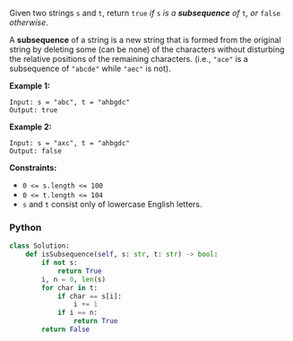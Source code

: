 Given two strings  `s`  and  `t`, return  `true` _if_ `s` _is a  **subsequence**  of_ `t`_, or_ `false` _otherwise_.

A  **subsequence**  of a string is a new string that is formed from the original string by deleting some (can be none) of the characters without disturbing the relative positions of the remaining characters. (i.e.,  `"ace"`  is a subsequence of  `"abcde"`  while  `"aec"`  is not).

**Example 1:**
```
Input: s = "abc", t = "ahbgdc"
Output: true
```

**Example 2:**
```
Input: s = "axc", t = "ahbgdc"
Output: false
```

**Constraints:**
-   `0 <= s.length <= 100`
-   `0 <= t.length <= 104`
-   `s`  and  `t`  consist only of lowercase English letters.


### Python
```python
class Solution:
    def isSubsequence(self, s: str, t: str) -> bool:
        if not s:
            return True
        i, n = 0, len(s)
        for char in t:
            if char == s[i]:
                i += 1
            if i == n:
                return True
        return False
```